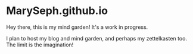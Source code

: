 # MarySeph.github.io

Hey there, this is my mind garden! It's a work in progress.

I plan to host my blog and mind garden, and perhaps my zettelkasten too. The limit is the imagination!
